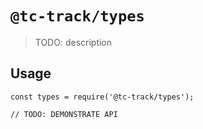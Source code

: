 # `@tc-track/types`

> TODO: description

## Usage

```
const types = require('@tc-track/types');

// TODO: DEMONSTRATE API
```
